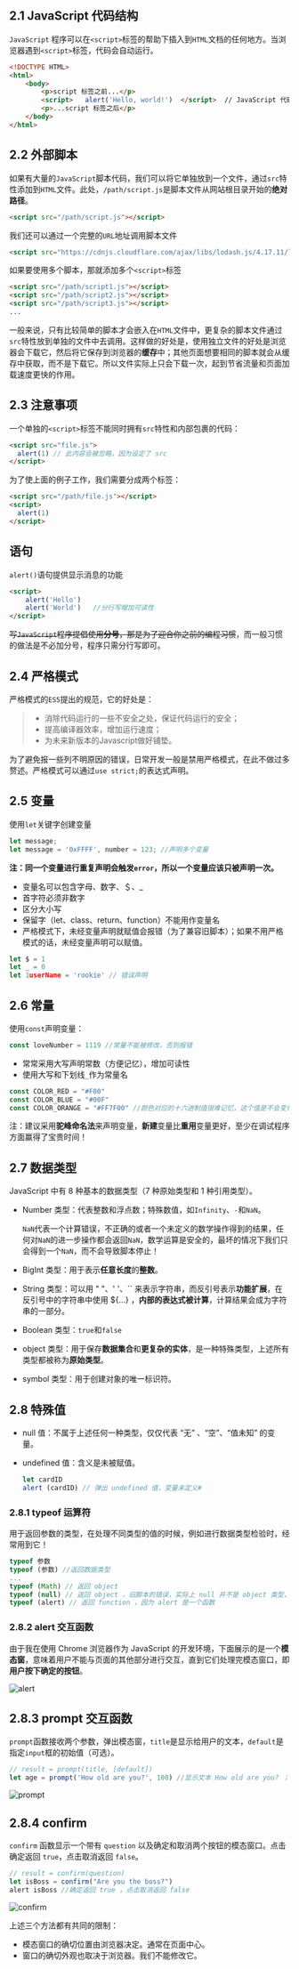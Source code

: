 ## 2.1 JavaScript 代码结构

`JavaScript` 程序可以在`<script>`标签的帮助下插入到`HTML`文档的任何地方。当浏览器遇到`<script>`标签，代码会自动运行。

```html
<!DOCTYPE HTML> 
<html> 
    <body>  
        <p>script 标签之前...</p> 
        <script>   alert('Hello, world!')  </script>  // JavaScript 代码块
        <p>...script 标签之后</p> 
    </body>
</html>
```

## 2.2 外部脚本

如果有大量的`JavaScript`脚本代码，我们可以将它单独放到一个文件，通过`src`特性添加到`HTML`文件。此处，`/path/script.js`是脚本文件从网站根目录开始的**绝对路径**。

```html
<script src="/path/script.js"></script>
```

我们还可以通过一个完整的`URL`地址调用脚本文件

```html
<script src="https://cdnjs.cloudflare.com/ajax/libs/lodash.js/4.17.11/lodash.js"></script>
```

如果要使用多个脚本，那就添加多个`<script>`标签

```html
<script src="/path/script1.js"></script>
<script src="/path/script2.js"></script>
<script src="/path/script3.js"></script>
...
```

一般来说，只有比较简单的脚本才会嵌入在`HTML`文件中，更复杂的脚本文件通过`src`特性放到单独的文件中去调用。这样做的好处是，使用独立文件的好处是浏览器会下载它，然后将它保存到浏览器的**缓存**中；其他页面想要相同的脚本就会从缓存中获取，而不是下载它。所以文件实际上只会下载一次，起到节省流量和页面加载速度更快的作用。

## 2.3 注意事项

一个单独的`<script>`标签不能同时拥有`src`特性和内部包裹的代码：

```html
<script src="file.js">
  alert(1) // 此内容会被忽略，因为设定了 src
</script>
```

为了使上面的例子工作，我们需要分成两个标签：

```html
<script src="/path/file.js"></script>
<script>
  alert(1)
</script>
```

## 语句

`alert()`语句提供显示消息的功能

```html
<script> 
    alert('Hello')
	alert('World')	 //分行写增加可读性
</script>
```

~~写`JavaScript`程序提倡使用**分号**，那是为了迎合你之前的编程习惯~~，而一般习惯的做法是不必加分号，程序只需分行写即可。

## 2.4 严格模式

严格模式的`ES5`提出的规范，它的好处是：

>- 消除代码运行的一些不安全之处，保证代码运行的安全；
>- 提高编译器效率，增加运行速度；
>- 为未来新版本的Javascript做好铺垫。

为了避免报一些列不明原因的错误，日常开发一般是禁用严格模式，在此不做过多赘述。严格模式可以通过`use strict;`的表达式声明。

## 2.5 变量

使用`let`关键字创建变量

```javascript
let message; 
let message = '0xFFFF', number = 123; //声明多个变量
```

**注：同一个变量进行重复声明会触发`error`，所以一个变量应该只被声明一次。**

- 变量名可以包含字母、数字、＄、_
- 首字符必须非数字
- 区分大小写
- 保留字（let、class、return、function）不能用作变量名
- 严格模式下，未经变量声明就赋值会报错（为了兼容旧脚本）；如果不用严格模式的话，未经变量声明可以赋值。

```javascript
let $ = 1
let _ = 0
let 1userName = 'rookie' // 错误声明
```

## 2.6 常量

使用`const`声明变量：

```javascript
const loveNumber = 1119 //常量不能被修改，否则报错
```

- 常常采用大写声明常数（方便记忆），增加可读性
- 使用大写和下划线`_`作为常量名

```javascript
const COLOR_RED = "#F00"
const COLOR_BLUE = "#00F"
const COLOR_ORANGE = "#FF7F00" //颜色对应的十六进制值很难记忆，这个值是不会变化的，于是就用大写字母来表示
```

注：建议采用**驼峰命名法**来声明变量，**新建**变量比**重用**变量更好，至少在调试程序方面赢得了宝贵时间！

## 2.7 数据类型

JavaScript 中有 8 种基本的数据类型（7 种原始类型和 1 种引用类型）。

- Number 类型：代表整数和浮点数；特殊数值，如`Infinity`、`-`和`NaN`。

   `NaN`代表一个计算错误，不正确的或者一个未定义的数学操作得到的结果，任何对`NaN`的进一步操作都会返回`NaN`，数学运算是安全的，最坏的情况下我们只会得到一个`NaN`，而不会导致脚本停止！

- BigInt 类型：用于表示**任意长度**的**整数**。

- String 类型：可以用 " "、' '、`` 来表示字符串，而反引号表示**功能扩展**，在反引号中的字符串中使用 ${...} ，**内部的表达式被计算**，计算结果会成为字符串的一部分。

- Boolean 类型：`true`和`false`

- object 类型：用于保存**数据集合**和**更复杂的实体**，是一种特殊类型，上述所有类型都被称为**原始类型**。 

- symbol 类型：用于创建对象的唯一标识符。

## 2.8 特殊值

- null 值：不属于上述任何一种类型，仅仅代表 “无” 、“空”、“值未知” 的变量。

- undefined 值：含义是未被赋值。

  ```javascript
  let cardID 
  alert (cardID) // 弹出 undefined 值，变量未定义#
  ```

### 2.8.1 typeof 运算符

用于返回参数的类型，在处理不同类型的值的时候，例如进行数据类型检验时，经常用到它！

```javascript
typeof 参数 
typeof (参数) //返回数据类型
...
typeof (Math) // 返回 object 
typeof (null) // 返回 object ，旧脚本的错误，实际上 null 并不是 object 类型，而是一个特殊值
typeof (alert) // 返回 function ，因为 alert 是一个函数
```

### 2.8.2 alert 交互函数

由于我在使用 Chrome 浏览器作为 JavaScript 的开发环境，下面展示的是一个**模态窗**，意味着用户不能与页面的其他部分进行交互，直到它们处理完模态窗口，即**用户按下确定的按钮**。

![alert](img/alert20201018215510.png)

## 2.8.3 prompt  交互函数

`prompt`函数接收两个参数，弹出模态窗，`title`是显示给用户的文本，`default`是指定`input`框的初始值（可选）。

```javascript
// result = prompt(title, [default]) 
let age = prompt('How old are you?', 100) //显示文本 How old are you? ；输入框键入 100
```

![prompt](img/prompt20201018221729.png)

## 2.8.4 confirm

`confirm` 函数显示一个带有 `question` 以及确定和取消两个按钮的模态窗口。点击确定返回 `true`，点击取消返回 `false`。

```javascript
// result = confirm(question)
let isBoss = confirm("Are you the boss?") 
alert isBoss //确定返回 true ，点击取消返回 false
```

![confirm](img/confirm20201018222207.png)

上述三个方法都有共同的限制：

- 模态窗口的确切位置由浏览器决定。通常在页面中心。
- 窗口的确切外观也取决于浏览器。我们不能修改它。









